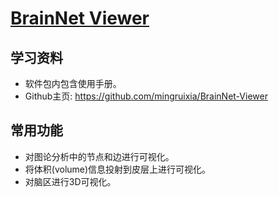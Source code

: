 # [BrainNet Viewer](https://www.nitrc.org/projects/bnv/)

## 学习资料

* 软件包内包含使用手册。
* Github主页: <https://github.com/mingruixia/BrainNet-Viewer>

## 常用功能

* 对图论分析中的节点和边进行可视化。
* 将体积(volume)信息投射到皮层上进行可视化。
* 对脑区进行3D可视化。


